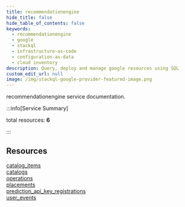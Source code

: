 ```yaml
---
title: recommendationengine
hide_title: false
hide_table_of_contents: false
keywords:
  - recommendationengine
  - google
  - stackql
  - infrastructure-as-code
  - configuration-as-data
  - cloud inventory
description: Query, deploy and manage google resources using SQL
custom_edit_url: null
image: /img/stackql-google-provider-featured-image.png
---
```


recommendationengine service documentation.

:::info[Service Summary]

total resources: __6__  

:::

## Resources
<div class="row">
<div class="providerDocColumn">
<a href="/services/recommendationengine/catalog_items/">catalog_items</a><br />
<a href="/services/recommendationengine/catalogs/">catalogs</a><br />
<a href="/services/recommendationengine/operations/">operations</a>
</div>
<div class="providerDocColumn">
<a href="/services/recommendationengine/placements/">placements</a><br />
<a href="/services/recommendationengine/prediction_api_key_registrations/">prediction_api_key_registrations</a><br />
<a href="/services/recommendationengine/user_events/">user_events</a>
</div>
</div>